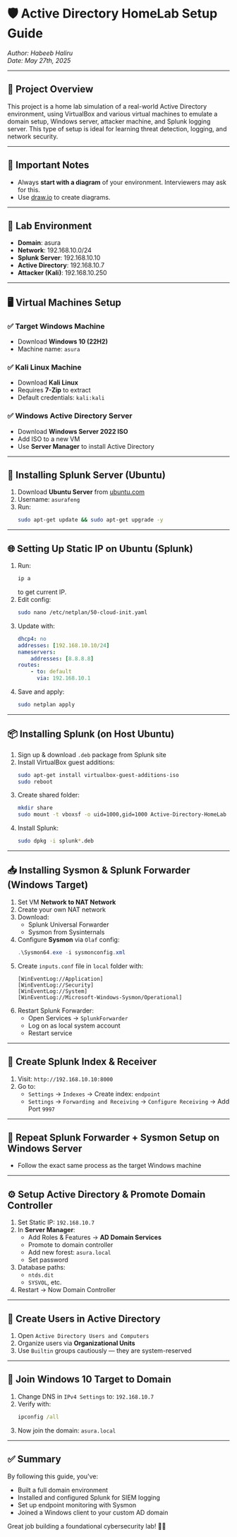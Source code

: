 # 🛡️ Active Directory HomeLab Setup Guide

*Author: Habeeb Haliru*  
*Date: May 27th, 2025*

---

## 📌 Project Overview

This project is a home lab simulation of a real-world Active Directory environment, using VirtualBox and various virtual machines to emulate a domain setup, Windows server, attacker machine, and Splunk logging server. This type of setup is ideal for learning threat detection, logging, and network security.

---

## 🧠 Important Notes

- Always **start with a diagram** of your environment. Interviewers may ask for this.
- Use [draw.io](https://draw.io) to create diagrams.

---

## 🔧 Lab Environment

- **Domain**: asura  
- **Network**: 192.168.10.0/24  
- **Splunk Server**: 192.168.10.10  
- **Active Directory**: 192.168.10.7  
- **Attacker (Kali)**: 192.168.10.250  

---

## 🖥️ Virtual Machines Setup

### ✅ Target Windows Machine

- Download **Windows 10 (22H2)**
- Machine name: `asura`

### ✅ Kali Linux Machine

- Download **Kali Linux**
- Requires **7-Zip** to extract
- Default credentials: `kali:kali`

### ✅ Windows Active Directory Server

- Download **Windows Server 2022 ISO**
- Add ISO to a new VM
- Use **Server Manager** to install Active Directory

---

## 🧩 Installing Splunk Server (Ubuntu)

1. Download **Ubuntu Server** from [ubuntu.com](https://ubuntu.com)
2. Username: `asurafeng`
3. Run:  
   ```bash
   sudo apt-get update && sudo apt-get upgrade -y
   ```

---

## 🌐 Setting Up Static IP on Ubuntu (Splunk)

1. Run:
   ```bash
   ip a
   ```
   to get current IP.
2. Edit config:
   ```bash
   sudo nano /etc/netplan/50-cloud-init.yaml
   ```
3. Update with:
   ```yaml
   dhcp4: no
   addresses: [192.168.10.10/24]
   nameservers:
       addresses: [8.8.8.8]
   routes:
       - to: default
         via: 192.168.10.1
   ```
4. Save and apply:
   ```bash
   sudo netplan apply
   ```

---

## 📦 Installing Splunk (on Host Ubuntu)

1. Sign up & download `.deb` package from Splunk site
2. Install VirtualBox guest additions:
   ```bash
   sudo apt-get install virtualbox-guest-additions-iso
   sudo reboot
   ```
3. Create shared folder:
   ```bash
   mkdir share
   sudo mount -t vboxsf -o uid=1000,gid=1000 Active-Directory-HomeLab share/
   ```
4. Install Splunk:
   ```bash
   sudo dpkg -i splunk*.deb
   ```

---

## 📥 Installing Sysmon & Splunk Forwarder (Windows Target)

1. Set VM **Network to NAT Network**
2. Create your own NAT network
3. Download:
   - Splunk Universal Forwarder
   - Sysmon from Sysinternals
4. Configure **Sysmon** via `Olaf` config:
   ```powershell
   .\Sysmon64.exe -i sysmonconfig.xml
   ```
5. Create `inputs.conf` file in `local` folder with:
   ```
   [WinEventLog://Application]
   [WinEventLog://Security]
   [WinEventLog://System]
   [WinEventLog://Microsoft-Windows-Sysmon/Operational]
   ```
6. Restart Splunk Forwarder:
   - Open Services → `SplunkForwarder`
   - Log on as local system account
   - Restart service

---

## 🧠 Create Splunk Index & Receiver

1. Visit: `http://192.168.10.10:8000`
2. Go to:
   - `Settings` → `Indexes` → Create index: `endpoint`
   - `Settings` → `Forwarding and Receiving` → `Configure Receiving` → Add Port `9997`

---

## 🧠 Repeat Splunk Forwarder + Sysmon Setup on Windows Server

- Follow the exact same process as the target Windows machine

---

## ⚙️ Setup Active Directory & Promote Domain Controller

1. Set Static IP: `192.168.10.7`
2. In **Server Manager**:
   - Add Roles & Features → **AD Domain Services**
   - Promote to domain controller
   - Add new forest: `asura.local`
   - Set password
3. Database paths:
   - `ntds.dit`
   - `SYSVOL`, etc.
4. Restart → Now Domain Controller

---

## 👤 Create Users in Active Directory

1. Open `Active Directory Users and Computers`
2. Organize users via **Organizational Units**
3. Use `Builtin` groups cautiously — they are system-reserved

---

## 🔗 Join Windows 10 Target to Domain

1. Change DNS in `IPv4 Settings` to: `192.168.10.7`
2. Verify with:
   ```cmd
   ipconfig /all
   ```
3. Now join the domain: `asura.local`

---

## ✅ Summary

By following this guide, you've:

- Built a full domain environment
- Installed and configured Splunk for SIEM logging
- Set up endpoint monitoring with Sysmon
- Joined a Windows client to your custom AD domain

Great job building a foundational cybersecurity lab! 🧠🔥
